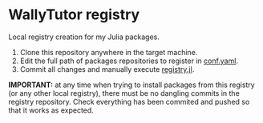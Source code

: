 # WallyTutor registry

Local registry creation for my Julia packages.

1. Clone this repository anywhere in the target machine.
1. Edit the full path of packages repositories to register in [conf.yaml](conf.yaml).
1. Commit all changes and manually execute [registry.jl](registry.jl).

**IMPORTANT:** at any time when trying to install packages from this registry (or any other local registry), there must be no dangling commits in the registry repository. Check everything has been commited and pushed so that it works as expected.
